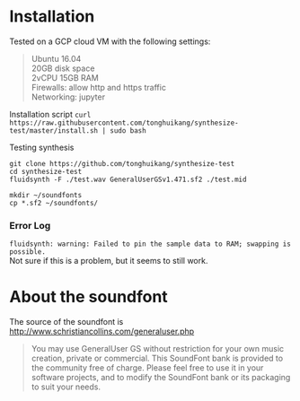# Installation
Tested on a GCP cloud VM with the following settings: <BR>
> Ubuntu 16.04 <BR>
> 20GB disk space <BR>
> 2vCPU 15GB RAM <BR>
> Firewalls: allow http and https traffic <BR>
> Networking: jupyter
  
Installation script
`curl https://raw.githubusercontent.com/tonghuikang/synthesize-test/master/install.sh | sudo bash`

Testing synthesis
```
git clone https://github.com/tonghuikang/synthesize-test
cd synthesize-test
fluidsynth -F ./test.wav GeneralUserGSv1.471.sf2 ./test.mid

mkdir ~/soundfonts
cp *.sf2 ~/soundfonts/
```

### Error Log
`fluidsynth: warning: Failed to pin the sample data to RAM; swapping is possible.` <BR>
Not sure if this is a problem, but it seems to still work.


# About the soundfont
The source of the soundfont is http://www.schristiancollins.com/generaluser.php 
> You may use GeneralUser GS without restriction for your own music creation, private or commercial.  This SoundFont bank is provided to the community free of charge.  Please feel free to use it in your software projects, and to modify the SoundFont bank or its packaging to suit your needs.


